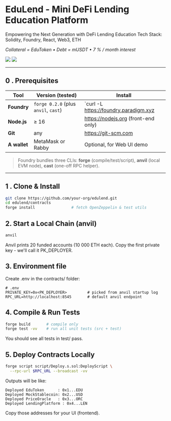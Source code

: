 # EduLend - Mini DeFi Lending Education Platform  

Empowering the Next Generation with DeFi Lending Education
Tech Stack: Solidity, Foundry, React, Web3, ETH

*Collateral = EduToken • Debt = mUSDT • 7 % / month interest*

<div>
<img src="https://img.shields.io/badge/foundry-tested-blue" />
<img src="https://img.shields.io/badge/anvil-local--chain-green" />
</div>

---

## 0 . Prerequisites
| Tool | Version (tested) | Install |
|------|-----------------|---------|
| **Foundry** | `forge 0.2.0` (plus `anvil`, `cast`) | `curl -L https://foundry.paradigm.xyz | bash`<br>`foundryup` |
| **Node.js** | ≥ 16 | <https://nodejs.org> (front-end only) |
| **Git** | any | <https://git-scm.com> |
| **A wallet** | MetaMask or Rabby | Optional, for Web UI demo |

> Foundry bundles three CLIs: **forge** (compile/test/script), **anvil** (local EVM node), **cast** (one-off RPC helper).

---

## 1 . Clone & Install

```bash
git clone https://github.com/your-org/edulend.git
cd edulend/contracts
forge install                # fetch OpenZeppelin & test utils
```

## 2. Start a Local Chain (anvil)
```bash
anvil
```

Anvil prints 20 funded accounts (10 000 ETH each).
Copy the first private key - we'll call it PK_DEPLOYER.

## 3. Environment file
Create .env in the contracts/ folder:
```dotenv
# .env
PRIVATE_KEY=0x<PK_DEPLOYER>         # picked from anvil startup log
RPC_URL=http://localhost:8545       # default anvil endpoint
```

## 4. Compile & Run Tests
```bash
forge build       # compile only
forge test -vv    # run all unit tests (src + test)
```
You should see all tests in test/ pass.

## 5. Deploy Contracts Locally
```bash
forge script script/Deploy.s.sol:DeployScript \
  --rpc-url $RPC_URL --broadcast -vv
```

Outputs will be like:
```
Deployed EduToken      : 0x1...EDU
Deployed MockStablecoin: 0x2...USD
Deployed PriceOracle   : 0x3...ORC
Deployed LendingPlatform : 0x4...LEN
```

Copy those addresses for your UI (frontend).